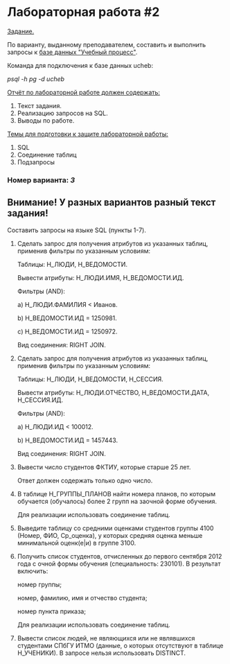 # Лабораторная работа #2
<ins>Задание.</ins>

По варианту, выданному преподавателем, составить и выполнить запросы к [базе данных "Учебный процесс"](https://github.com/VeraKasianenko/ITMO_Software_engineering/tree/main/2_term_Software_engineering/Database/lab2/БД_Учебный_Процесс.pdf).

Команда для подключения к базе данных ucheb:

_psql -h pg -d ucheb_

<ins>Отчёт по лабораторной работе должен содержать:</ins>
1. Текст задания.
2. Реализацию запросов на SQL.
3. Выводы по работе.

<ins>Темы для подготовки к защите лабораторной работы:</ins>
1. SQL
2. Соединение таблиц
3. Подзапросы

### Номер варианта: _3_
## Внимание! У разных вариантов разный текст задания!
Составить запросы на языке SQL (пункты 1-7).
1. Сделать запрос для получения атрибутов из указанных таблиц, применив фильтры по указанным условиям:
    
    Таблицы: Н_ЛЮДИ, Н_ВЕДОМОСТИ.
    
    Вывести атрибуты: Н_ЛЮДИ.ИМЯ, Н_ВЕДОМОСТИ.ИД.

    Фильтры (AND):

    a) Н_ЛЮДИ.ФАМИЛИЯ < Иванов.

    b) Н_ВЕДОМОСТИ.ИД = 1250981.

    c) Н_ВЕДОМОСТИ.ИД = 1250972.

    Вид соединения: RIGHT JOIN.

2. Сделать запрос для получения атрибутов из указанных таблиц, применив фильтры по указанным условиям:

    Таблицы: Н_ЛЮДИ, Н_ВЕДОМОСТИ, Н_СЕССИЯ.

    Вывести атрибуты: Н_ЛЮДИ.ОТЧЕСТВО, Н_ВЕДОМОСТИ.ДАТА, Н_СЕССИЯ.ИД.

    Фильтры (AND):

    a) Н_ЛЮДИ.ИД < 100012.

    b) Н_ВЕДОМОСТИ.ИД = 1457443.

    Вид соединения: RIGHT JOIN.

3. Вывести число студентов ФКТИУ, которые старше 25 лет.

    Ответ должен содержать только одно число.

4. В таблице Н_ГРУППЫ_ПЛАНОВ найти номера планов, по которым обучается (обучалось) более 2 групп на заочной форме обучения.

    Для реализации использовать соединение таблиц.

5. Выведите таблицу со средними оценками студентов группы 4100 (Номер, ФИО, Ср_оценка), у которых средняя оценка меньше минимальной оценк(е|и) в группе 3100. 

6. Получить список студентов, отчисленных до первого сентября 2012 года с очной формы обучения (специальность: 230101). В результат включить:

    номер группы;

    номер, фамилию, имя и отчество студента;

    номер пункта приказа;

    Для реализации использовать соединение таблиц.

7. Вывести список людей, не являющихся или не являвшихся студентами СПбГУ ИТМО (данные, о которых отсутствуют в таблице Н_УЧЕНИКИ). В запросе нельзя использовать DISTINCT.